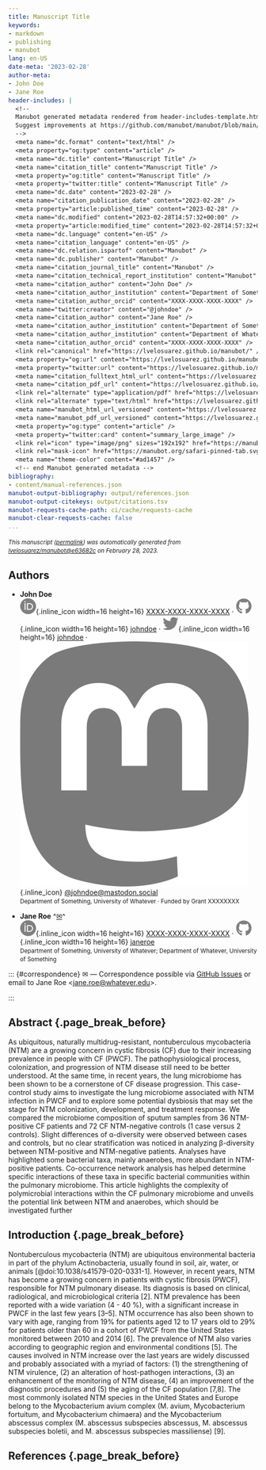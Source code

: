 ```yaml
---
title: Manuscript Title
keywords:
- markdown
- publishing
- manubot
lang: en-US
date-meta: '2023-02-28'
author-meta:
- John Doe
- Jane Roe
header-includes: |
  <!--
  Manubot generated metadata rendered from header-includes-template.html.
  Suggest improvements at https://github.com/manubot/manubot/blob/main/manubot/process/header-includes-template.html
  -->
  <meta name="dc.format" content="text/html" />
  <meta property="og:type" content="article" />
  <meta name="dc.title" content="Manuscript Title" />
  <meta name="citation_title" content="Manuscript Title" />
  <meta property="og:title" content="Manuscript Title" />
  <meta property="twitter:title" content="Manuscript Title" />
  <meta name="dc.date" content="2023-02-28" />
  <meta name="citation_publication_date" content="2023-02-28" />
  <meta property="article:published_time" content="2023-02-28" />
  <meta name="dc.modified" content="2023-02-28T14:57:32+00:00" />
  <meta property="article:modified_time" content="2023-02-28T14:57:32+00:00" />
  <meta name="dc.language" content="en-US" />
  <meta name="citation_language" content="en-US" />
  <meta name="dc.relation.ispartof" content="Manubot" />
  <meta name="dc.publisher" content="Manubot" />
  <meta name="citation_journal_title" content="Manubot" />
  <meta name="citation_technical_report_institution" content="Manubot" />
  <meta name="citation_author" content="John Doe" />
  <meta name="citation_author_institution" content="Department of Something, University of Whatever" />
  <meta name="citation_author_orcid" content="XXXX-XXXX-XXXX-XXXX" />
  <meta name="twitter:creator" content="@johndoe" />
  <meta name="citation_author" content="Jane Roe" />
  <meta name="citation_author_institution" content="Department of Something, University of Whatever" />
  <meta name="citation_author_institution" content="Department of Whatever, University of Something" />
  <meta name="citation_author_orcid" content="XXXX-XXXX-XXXX-XXXX" />
  <link rel="canonical" href="https://lvelosuarez.github.io/manubot/" />
  <meta property="og:url" content="https://lvelosuarez.github.io/manubot/" />
  <meta property="twitter:url" content="https://lvelosuarez.github.io/manubot/" />
  <meta name="citation_fulltext_html_url" content="https://lvelosuarez.github.io/manubot/" />
  <meta name="citation_pdf_url" content="https://lvelosuarez.github.io/manubot/manuscript.pdf" />
  <link rel="alternate" type="application/pdf" href="https://lvelosuarez.github.io/manubot/manuscript.pdf" />
  <link rel="alternate" type="text/html" href="https://lvelosuarez.github.io/manubot/v/e63682c49caa1ed09ce7ab552f096141753bf4c9/" />
  <meta name="manubot_html_url_versioned" content="https://lvelosuarez.github.io/manubot/v/e63682c49caa1ed09ce7ab552f096141753bf4c9/" />
  <meta name="manubot_pdf_url_versioned" content="https://lvelosuarez.github.io/manubot/v/e63682c49caa1ed09ce7ab552f096141753bf4c9/manuscript.pdf" />
  <meta property="og:type" content="article" />
  <meta property="twitter:card" content="summary_large_image" />
  <link rel="icon" type="image/png" sizes="192x192" href="https://manubot.org/favicon-192x192.png" />
  <link rel="mask-icon" href="https://manubot.org/safari-pinned-tab.svg" color="#ad1457" />
  <meta name="theme-color" content="#ad1457" />
  <!-- end Manubot generated metadata -->
bibliography:
- content/manual-references.json
manubot-output-bibliography: output/references.json
manubot-output-citekeys: output/citations.tsv
manubot-requests-cache-path: ci/cache/requests-cache
manubot-clear-requests-cache: false
...
```







<small><em>
This manuscript
([permalink](https://lvelosuarez.github.io/manubot/v/e63682c49caa1ed09ce7ab552f096141753bf4c9/))
was automatically generated
from [lvelosuarez/manubot@e63682c](https://github.com/lvelosuarez/manubot/tree/e63682c49caa1ed09ce7ab552f096141753bf4c9)
on February 28, 2023.
</em></small>



## Authors



+ **John Doe**
  <br>
    ![ORCID icon](images/orcid.svg){.inline_icon width=16 height=16}
    [XXXX-XXXX-XXXX-XXXX](https://orcid.org/XXXX-XXXX-XXXX-XXXX)
    · ![GitHub icon](images/github.svg){.inline_icon width=16 height=16}
    [johndoe](https://github.com/johndoe)
    · ![Twitter icon](images/twitter.svg){.inline_icon width=16 height=16}
    [johndoe](https://twitter.com/johndoe)
    · ![Mastodon icon](images/mastodon.svg){.inline_icon}
    [\@johndoe@mastodon.social](https://mastodon.social/@johndoe)
    <br>
  <small>
     Department of Something, University of Whatever
     · Funded by Grant XXXXXXXX
  </small>

+ **Jane Roe**
  ^[✉](#correspondence)^<br>
    ![ORCID icon](images/orcid.svg){.inline_icon width=16 height=16}
    [XXXX-XXXX-XXXX-XXXX](https://orcid.org/XXXX-XXXX-XXXX-XXXX)
    · ![GitHub icon](images/github.svg){.inline_icon width=16 height=16}
    [janeroe](https://github.com/janeroe)
    <br>
  <small>
     Department of Something, University of Whatever; Department of Whatever, University of Something
  </small>


::: {#correspondence}
✉ — Correspondence possible via [GitHub Issues](https://github.com/lvelosuarez/manubot/issues)
or email to
Jane Roe \<jane.roe@whatever.edu\>.


:::


## Abstract {.page_break_before}

As ubiquitous, naturally multidrug-resistant, nontuberculous mycobacteria (NTM) are a growing concern in cystic fibrosis (CF) due to their increasing prevalence in people with CF (PWCF). The pathophysiological process, colonization, and progression of NTM disease still need to be better understood. At the same time, in recent years, the lung microbiome has been shown to be a cornerstone of CF disease progression. This case-control study aims to investigate the lung microbiome associated with NTM infection in PWCF and to explore some potential dysbiosis that may set the stage for NTM colonization, development, and treatment response. We compared the microbiome composition of sputum samples from 36 NTM-positive CF patients and 72 CF NTM-negative controls (1 case versus 2 controls). Slight differences of ɑ-diversity were observed between cases and controls, but no clear stratification was noticed in analyzing β-diversity between NTM-positive and NTM-negative patients. Analyses have highlighted some bacterial taxa, mainly anaerobes, more abundant in NTM-positive patients. Co-occurrence network analysis has helped determine specific interactions of these taxa in specific bacterial communities within the pulmonary microbiome. This article highlights the complexity of polymicrobial interactions within the CF pulmonary microbiome and unveils the potential link between NTM and anaerobes, which should be investigated further


## Introduction {.page_break_before}
Nontuberculous mycobacteria (NTM) are ubiquitous environmental bacteria in part of the phylum Actinobacteria, usually found in soil, air, water, or animals [@doi:10.1038/s41579-020-0331-1]. However, in recent years, NTM has become a growing concern in patients with cystic fibrosis (PWCF), responsible for NTM pulmonary disease. Its diagnosis is based on clinical, radiological, and microbiological criteria [2]. NTM prevalence has been reported with a  wide variation (4 - 40 %), with a significant increase in PWCF in the last few years [3–5]. NTM occurrence has also been shown to vary with age, ranging from 19% for patients aged 12 to 17 years old to 29% for patients older than 60 in a cohort of PWCF from the United States monitored between 2010 and 2014 [6]. The prevalence of NTM also varies according to geographic region and environmental conditions [5]. The causes involved in NTM increase over the last years are widely discussed and probably associated with a myriad of factors:  (1) the strengthening of NTM virulence, (2) an alteration of host-pathogen interactions, (3) an enhancement of the monitoring of NTM disease, (4) an improvement of the diagnostic procedures and (5) the aging of the CF population [7,8]. The most commonly isolated NTM species in the United States and Europe belong to the Mycobacterium avium complex (M. avium, Mycobacterium fortuitum, and Mycobacterium chimaera) and the Mycobacterium abscessus complex (M. abscessus subspecies abscessus, M. abscessus subspecies boletii, and M. abscessus subspecies massiliense) [9].


## References {.page_break_before}

<!-- Explicitly insert bibliography here -->
<div id="refs"></div>

